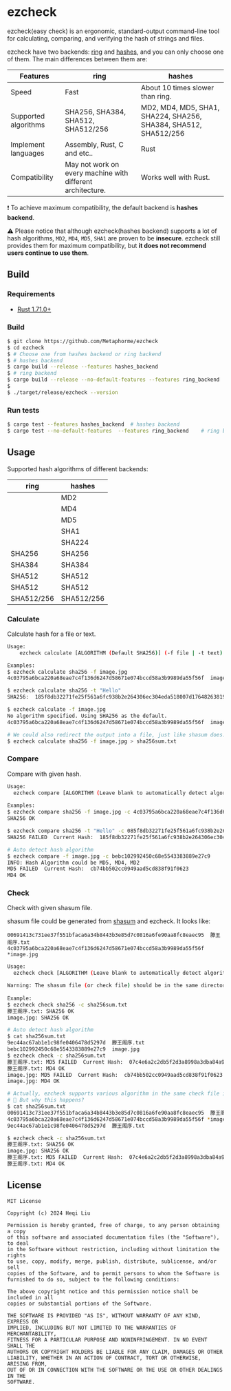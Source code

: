 # ezcheck

ezcheck(easy check) is an ergonomic, standard-output command-line tool for calculating, comparing, and verifying the hash of strings and files.

ezcheck have two backends: [ring](https://docs.rs/ring) and [hashes](https://docs.rs/hashes), and you can only choose one of them. The main differences between them are:

| Features             | ring                                                       | hashes                                                          |
|----------------------|------------------------------------------------------------|-----------------------------------------------------------------|
| Speed                | Fast                                                       | About 10 times slower than ring.                                |
| Supported algorithms | SHA256, SHA384, SHA512, SHA512/256                         | MD2, MD4, MD5, SHA1, SHA224, SHA256, SHA384, SHA512, SHA512/256 |
| Implement languages  | Assembly, Rust, C and etc..                                | Rust                                                            |
| Compatibility        | May not work on every machine with different architecture. | Works well with Rust.                                           |

❗️ To achieve maximum compatibility, the default backend is **hashes backend**.

⚠️ Please notice that although ezcheck(hashes backend) supports a lot of hash algorithms, `MD2`, `MD4`, `MD5`, `SHA1` are proven to be **insecure**. ezcheck still provides them for maximum compatibility, but **it does not recommend users continue to use them**. 

## Build

### Requirements

* [Rust 1.71.0+](https://www.rust-lang.org/)

### Build

```bash
$ git clone https://github.com/Metaphorme/ezcheck
$ cd ezcheck
$ # Choose one from hashes backend or ring backend
$ # hashes backend
$ cargo build --release --features hashes_backend
$ # ring backend
$ cargo build --release --no-default-features --features ring_backend
$
$ ./target/release/ezcheck --version
```

### Run tests

```bash
$ cargo test --features hashes_backend  # hashes backend
$ cargo test --no-default-features  --features ring_backend    # ring backend
```

## Usage

Supported hash algorithms of different backends:

| ring       | hashes     |
|------------|------------|
|            | MD2        |
|            | MD4        |
|            | MD5        |
|            | SHA1       |
|            | SHA224     |
| SHA256     | SHA256     |
| SHA384     | SHA384     |
| SHA512     | SHA512     |
| SHA512     | SHA512     |
| SHA512/256 | SHA512/256 |

### Calculate

Calculate hash for a file or text.

```bash
Usage:
    ezcheck calculate [ALGORITHM (Default SHA256)] (-f file | -t text)

Examples:
$ ezcheck calculate sha256 -f image.jpg
4c03795a6bca220a68eae7c4f136d6247d58671e074bccd58a3b9989da55f56f  image.jpg

$ ezcheck calculate sha256 -t "Hello"
SHA256:  185f8db32271fe25f561a6fc938b2e264306ec304eda518007d1764826381969

$ ezcheck calculate -f image.jpg
No algorithm specified. Using SHA256 as the default.
4c03795a6bca220a68eae7c4f136d6247d58671e074bccd58a3b9989da55f56f  image.jpg

# We could also redirect the output into a file, just like shasum does.
$ ezcheck calculate sha256 -f image.jpg > sha256sum.txt
```

### Compare

Compare with given hash.

```bash
Usage:
  ezcheck compare [ALGORITHM (Leave blank to automatically detect algorithm)] (-f file | -t text) -c hash
  
Examples:
$ ezcheck compare sha256 -f image.jpg -c 4c03795a6bca220a68eae7c4f136d6247d58671e074bccd58a3b9989da55f56f
SHA256 OK

$ ezcheck compare sha256 -t "Hello" -c 085f8db32271fe25f561a6fc938b2e264306ec304eda518007d1764826381969
SHA256 FAILED  Current Hash:  185f8db32271fe25f561a6fc938b2e264306ec304eda518007d1764826381969

# Auto detect hash algorithm
$ ezcheck compare -f image.jpg -c bebc102992450c68e5543383889e27c9
INFO: Hash Algorithm could be MD5, MD4, MD2
MD5 FAILED  Current Hash:  cb74bb502cc0949aad5cd838f91f0623
MD4 OK
```

### Check

Check with given shasum file.

shasum file could be generated from [shasum](https://linux.die.net/man/1/shasum) and ezcheck. It looks like:

```
00691413c731ee37f551bfaca6a34b8443b3e85d7c0816a6fe90aa8fc8eaec95  滕王阁序.txt
4c03795a6bca220a68eae7c4f136d6247d58671e074bccd58a3b9989da55f56f *image.jpg
```

```bash
Usage:
  ezcheck check [ALGORITHM (Leave blank to automatically detect algorithm)] -c check-file

Warning: The shasum file (or check file) should be in the same directory with files to be checked.
  
Example:
$ ezcheck check sha256 -c sha256sum.txt 
滕王阁序.txt: SHA256 OK
image.jpg: SHA256 OK

# Auto detect hash algorithm
$ cat sha256sum.txt
9ec44ac67ab1e1c98fe0406478d5297d  滕王阁序.txt
bebc102992450c68e5543383889e27c9  image.jpg
$ ezcheck check -c sha256sum.txt 
滕王阁序.txt: MD5 FAILED  Current Hash:  07c4e6a2c2db5f2d3a8998a3dba84a96
滕王阁序.txt: MD4 OK
image.jpg: MD5 FAILED  Current Hash:  cb74bb502cc0949aad5cd838f91f0623
image.jpg: MD4 OK

# Actually, ezcheck supports various algorithm in the same check file in auto detect.
# 🤔 But why this happens?
$ cat sha256sum.txt
00691413c731ee37f551bfaca6a34b8443b3e85d7c0816a6fe90aa8fc8eaec95  滕王阁序.txt
4c03795a6bca220a68eae7c4f136d6247d58671e074bccd58a3b9989da55f56f *image.jpg
9ec44ac67ab1e1c98fe0406478d5297d  滕王阁序.txt

$ ezcheck check -c sha256sum.txt
滕王阁序.txt: SHA256 OK
image.jpg: SHA256 OK
滕王阁序.txt: MD5 FAILED  Current Hash:  07c4e6a2c2db5f2d3a8998a3dba84a96
滕王阁序.txt: MD4 OK
```

## License

```
MIT License

Copyright (c) 2024 Heqi Liu

Permission is hereby granted, free of charge, to any person obtaining a copy
of this software and associated documentation files (the "Software"), to deal
in the Software without restriction, including without limitation the rights
to use, copy, modify, merge, publish, distribute, sublicense, and/or sell
copies of the Software, and to permit persons to whom the Software is
furnished to do so, subject to the following conditions:

The above copyright notice and this permission notice shall be included in all
copies or substantial portions of the Software.

THE SOFTWARE IS PROVIDED "AS IS", WITHOUT WARRANTY OF ANY KIND, EXPRESS OR
IMPLIED, INCLUDING BUT NOT LIMITED TO THE WARRANTIES OF MERCHANTABILITY,
FITNESS FOR A PARTICULAR PURPOSE AND NONINFRINGEMENT. IN NO EVENT SHALL THE
AUTHORS OR COPYRIGHT HOLDERS BE LIABLE FOR ANY CLAIM, DAMAGES OR OTHER
LIABILITY, WHETHER IN AN ACTION OF CONTRACT, TORT OR OTHERWISE, ARISING FROM,
OUT OF OR IN CONNECTION WITH THE SOFTWARE OR THE USE OR OTHER DEALINGS IN THE
SOFTWARE.
```
